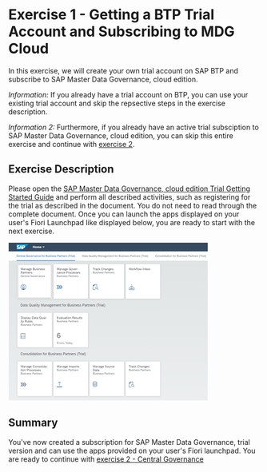 # Exercise 1 - Getting a BTP Trial Account and Subscribing to MDG Cloud

In this exercise, we will create your own trial account on SAP BTP and subscribe to SAP Master Data Governance, cloud edition.

_Information:_ If you already have a trial account on BTP, you can use your existing trial account and skip the repsective steps in the exercise description.

_Information 2:_ Furthermore, if you already have an active trial subsciption to SAP Master Data Governance, cloud edition, you can skip this entire exercise and continue with [exercise 2](../ex2/README.md).

## Exercise Description

Please open the [SAP Master Data Governance, cloud edition Trial Getting Started Guide](./SAPMDGceTrialGettingStartedGuide.pdf) and perform all described activities, such as registering for the trial as described in the document. You do not need to read through the complete document. Once you can launch the apps displayed on your user's Fiori Launchpad like displayed below, you are ready to start with the next exercise.

![MDG Cloud Trial Fiori Launchpad](./images/MDG-Trial-FLP.png)

## Summary

You've now created a subscription for SAP Master Data Governance, trial version and can use the apps provided on your user's Fiori launchpad. You are ready to continue with [exercise 2 - Central Governance](../ex2/README.md)
